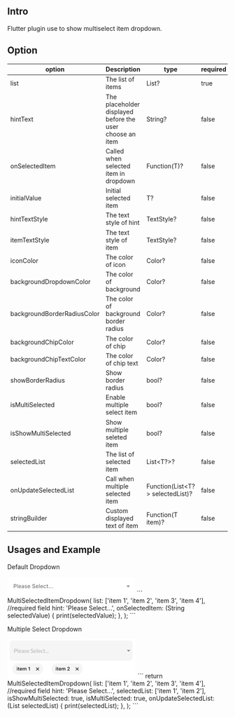 Intro
----
Flutter plugin use to show multiselect item dropdown.

Option
----
| option                      | Description                                              | type                             | required |
|-----------------------------|----------------------------------------------------------|----------------------------------|----------|
| list                        | The list of items                                        | List<T>?                         | true     |
| hintText                    | The placeholder displayed before the user choose an item | String?                          | false    |
| onSelectedItem              | Called when selected item in dropdown                    | Function(T)?                     | false    |
| initialValue                | Initial selected item                                    | T?                               | false    |
| hintTextStyle               | The text style of hint                                   | TextStyle?                       | false    |
| itemTextStyle               | The text style of item                                   | TextStyle?                       | false    |
| iconColor                   | The color of icon                                        | Color?                           | false    |
| backgroundDropdownColor     | The color of background                                  | Color?                           | false    |
| backgroundBorderRadiusColor | The color of background border radius                    | Color?                           | false    |
| backgroundChipColor         | The color of chip                                        | Color?                           | false    |
| backgroundChipTextColor     | The color of chip text                                   | Color?                           | false    |
| showBorderRadius            | Show border radius                                       | bool?                            | false    |
| isMultiSelected             | Enable multiple select item                              | bool?                            | false    |
| isShowMultiSelected         | Show multiple seleted item                               | bool?                            | false    |
| selectedList                | The list of selected item                                | List<T?>?                        | false    |
| onUpdateSelectedList        | Call when multiple selected item                         | Function(List<T?> selectedList)? | false    |
| stringBuilder               | Custom displayed text of item                            | Function(T item)?                | false    |

Usages and Example
----
Default Dropdown

<img src="./img/default_dropdown.png">
```
MultiSelectedItemDropdown<String>(
              list: ['item 1', 'item 2', 'item 3', 'item 4'], //required field
              hint: 'Please Select...',
              onSelectedItem: (String selectedValue) {
               print(selectedValue);
              },
            );
```

Multiple Select Dropdown

<img src="./img/multiple_selected_dropdown.png">
```
return MultiSelectedItemDropdown<String>(
              list: ['item 1', 'item 2', 'item 3', 'item 4'],  //required field
              hint: 'Please Select...',
              selectedList: ['item 1', 'item 2'],
              isShowMultiSelected: true,
              isMultiSelected: true,
              onUpdateSelectedList: (List<String> selectedList) {
                 print(selectedList);
              },
            );
```